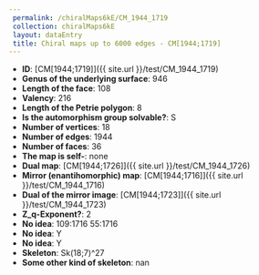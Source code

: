 ```yaml
--- 
 permalink: /chiralMaps6kE/CM_1944_1719 
 collection: chiralMaps6kE
 layout: dataEntry
 title: Chiral maps up to 6000 edges - CM[1944;1719]
---
```


- **ID**: [CM[1944;1719]]({{ site.url }}/test/CM_1944_1719)
- **Genus of the underlying surface**: 946
- **Length of the face**: 108
- **Valency**: 216
- **Length of the Petrie polygon**: 8
- **Is the automorphism group solvable?**: S
- **Number of vertices**: 18
- **Number of edges**: 1944
- **Number of faces**: 36
- **The map is self-**: none
- **Dual map**: [CM[1944;1726]]({{ site.url }}/test/CM_1944_1726)
- **Mirror (enantihomorphic) map**: [CM[1944;1716]]({{ site.url }}/test/CM_1944_1716)
- **Dual of the mirror image**: [CM[1944;1723]]({{ site.url }}/test/CM_1944_1723)
- **Z_q-Exponent?**: 2
- **No idea**:  109:1716 55:1716
- **No idea**: Y
- **No idea**: Y
- **Skeleton**: Sk(18;7)^27
- **Some other kind of skeleton**: nan
